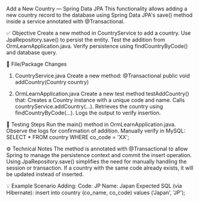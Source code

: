 Add a New Country — Spring Data JPA
This functionality allows adding a new country record to the database using Spring Data JPA's save() method inside a service annotated with @Transactional.

✅ Objective
Create a new method in CountryService to add a country.
Use JpaRepository.save() to persist the entity.
Test the addition from OrmLearnApplication.java.
Verify persistence using findCountryByCode() and database query.

📁 File/Package Changes
1. CountryService.java
Create a new method:
@Transactional
public void addCountry(Country country)

2. OrmLearnApplication.java
Create a new test method testAddCountry() that:
Creates a Country instance with a unique code and name.
Calls countryService.addCountry(...).
Retrieves the country using findCountryByCode(...).
Logs the output to verify insertion.

🧪 Testing Steps
Run the main() method in OrmLearnApplication.java.
Observe the logs for confirmation of addition.
Manually verify in MySQL:
SELECT * FROM country WHERE co_code = 'XX';

⚙️ Technical Notes
The method is annotated with @Transactional to allow Spring to manage the persistence context and commit the insert operation.
Using JpaRepository.save() simplifies the need for manually handling the session or transaction.
If a country with the same code already exists, it will be updated instead of inserted.

💡 Example Scenario
Adding:
Code: JP
Name: Japan
Expected SQL (via Hibernate):
insert into country (co_name, co_code) values ('Japan', 'JP');
